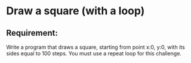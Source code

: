 # Draw a square (with a loop)

## Requirement:

Write a program that draws a square, starting from point x:0, y:0, with its sides equal to 100 steps.
You must use a repeat loop for this challenge.
